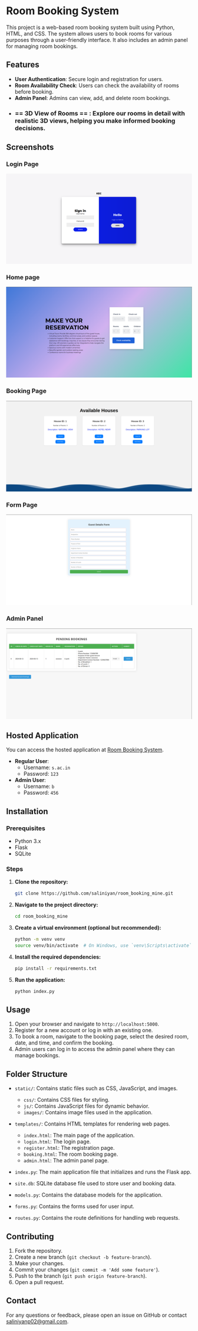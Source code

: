 # Room Booking System

This project is a web-based room booking system built using Python, HTML, and CSS. The system allows users to book rooms for various purposes through a user-friendly interface. It also includes an admin panel for managing room bookings.

## Features

- **User Authentication**: Secure login and registration for users.
- **Room Availability Check**: Users can check the availability of rooms before booking.
- **Admin Panel**: Admins can view, add, and delete room bookings.
- ### == **3D View of Rooms** == : Explore our rooms in detail with realistic 3D views, helping you make informed booking decisions.

  
## Screenshots

### Login Page
![Login page](images/login.png)

### Home page
![Index page](images/index.png)

### Booking Page
![House page](images/available_house.png)


### Form Page
![Form page](images/guest_details_form.png)

### Admin Panel
![Admin Panel](images/admin_panel.png)

## Hosted Application

You can access the hosted application at [Room Booking System](https://saliniyan.pythonanywhere.com/).

- **Regular User**: 
  - Username: `s.ac.in`
  - Password: `123`
- **Admin User**:
  - Username: `b`
  - Password: `456`

## Installation

### Prerequisites

- Python 3.x
- Flask
- SQLite

### Steps

1. **Clone the repository:**
    ```bash
    git clone https://github.com/saliniyan/room_booking_mine.git
    ```

2. **Navigate to the project directory:**
    ```bash
    cd room_booking_mine
    ```

3. **Create a virtual environment (optional but recommended):**
    ```bash
    python -m venv venv
    source venv/bin/activate  # On Windows, use `venv\Scripts\activate`
    ```

4. **Install the required dependencies:**
    ```bash
    pip install -r requirements.txt
    ```


5. **Run the application:**
    ```bash
    python index.py
    ```

## Usage

1. Open your browser and navigate to `http://localhost:5000`.
2. Register for a new account or log in with an existing one.
3. To book a room, navigate to the booking page, select the desired room, date, and time, and confirm the booking.
4. Admin users can log in to access the admin panel where they can manage bookings.

## Folder Structure

- `static/`: Contains static files such as CSS, JavaScript, and images.
    - `css/`: Contains CSS files for styling.
    - `js/`: Contains JavaScript files for dynamic behavior.
    - `images/`: Contains image files used in the application.
    
- `templates/`: Contains HTML templates for rendering web pages.
    - `index.html`: The main page of the application.
    - `login.html`: The login page.
    - `register.html`: The registration page.
    - `booking.html`: The room booking page.
    - `admin.html`: The admin panel page.
    
- `index.py`: The main application file that initializes and runs the Flask app.
- `site.db`: SQLite database file used to store user and booking data.
- `models.py`: Contains the database models for the application.
- `forms.py`: Contains the forms used for user input.
- `routes.py`: Contains the route definitions for handling web requests.

## Contributing

1. Fork the repository.
2. Create a new branch (`git checkout -b feature-branch`).
3. Make your changes.
4. Commit your changes (`git commit -m 'Add some feature'`).
5. Push to the branch (`git push origin feature-branch`).
6. Open a pull request.



## Contact

For any questions or feedback, please open an issue on GitHub or contact saliniyanp02@gmail.com.

